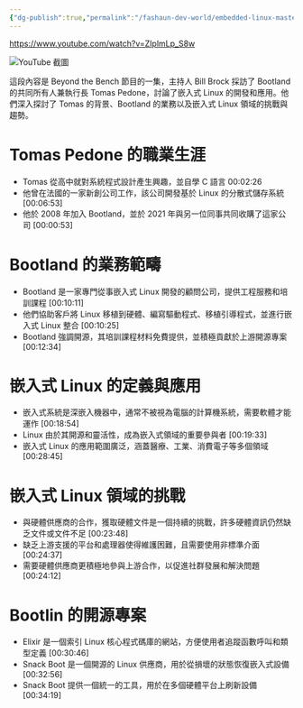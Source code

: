 ```yaml
---
{"dg-publish":true,"permalink":"/fashaun-dev-world/embedded-linux-mastery-with-thomas-petazzoni-from-bootlin/","noteIcon":""}
---
```


https://www.youtube.com/watch?v=ZIplmLp_S8w

![YouTube 截圖](https://img.youtube.com/vi/ZIplmLp_S8w/maxresdefault.jpg)


這段內容是 Beyond the Bench 節目的一集，主持人 Bill Brock 採訪了 Bootland 的共同所有人兼執行長 Tomas Pedone，討論了嵌入式 Linux 的開發和應用。他們深入探討了 Tomas 的背景、Bootland 的業務以及嵌入式 Linux 領域的挑戰與趨勢。
# Tomas Pedone 的職業生涯

  - Tomas 從高中就對系統程式設計產生興趣，並自學 C 語言 00:02:26
  - 他曾在法國的一家新創公司工作，該公司開發基於 Linux 的分散式儲存系統 [00:06:53]
  - 他於 2008 年加入 Bootland，並於 2021 年與另一位同事共同收購了這家公司 [00:00:53]

# Bootland 的業務範疇

  - Bootland 是一家專門從事嵌入式 Linux 開發的顧問公司，提供工程服務和培訓課程 [00:10:11]
  - 他們協助客戶將 Linux 移植到硬體、編寫驅動程式、移植引導程式，並進行嵌入式 Linux 整合 [00:10:25]
  - Bootland 強調開源，其培訓課程材料免費提供，並積極貢獻於上游開源專案 [00:12:34]

# 嵌入式 Linux 的定義與應用

  - 嵌入式系統是深嵌入機器中，通常不被視為電腦的計算機系統，需要軟體才能運作 [00:18:54]
  - Linux 由於其開源和靈活性，成為嵌入式領域的重要參與者 [00:19:33]
  - 嵌入式 Linux 的應用範圍廣泛，涵蓋醫療、工業、消費電子等多個領域 [00:28:45]

# 嵌入式 Linux 領域的挑戰

  - 與硬體供應商的合作，獲取硬體文件是一個持續的挑戰，許多硬體資訊仍然缺乏文件或文件不足 [00:23:48]
  - 缺乏上游支援的平台和處理器使得維護困難，且需要使用非標準介面 [00:24:37]
  - 需要硬體供應商更積極地參與上游合作，以促進社群發展和解決問題 [00:24:12]

# Bootlin 的開源專案

  - Elixir 是一個索引 Linux 核心程式碼庫的網站，方便使用者追蹤函數呼叫和類型定義 [00:30:46]
  - Snack Boot 是一個開源的 Linux 供應商，用於從損壞的狀態恢復嵌入式設備 [00:32:56]
  - Snack Boot 提供一個統一的工具，用於在多個硬體平台上刷新設備 [00:34:19]
